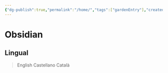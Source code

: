 ```yaml
---
{"dg-publish":true,"permalink":"/home/","tags":["gardenEntry"],"created":"","updated":""}
---
```

  
# Obsidian
## Lingual
> English
> Castellano
> Català